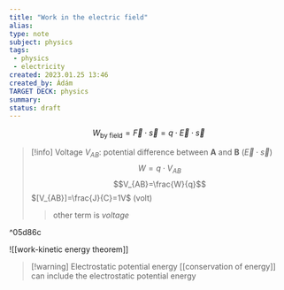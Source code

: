```yaml
---
title: "Work in the electric field"
alias: 
type: note
subject: physics
tags:
 - physics
 - electricity
created: 2023.01.25 13:46
created_by: Ádám
TARGET DECK: physics
summary: 
status: draft 
---
```

$$W_{\text{by field}}=\vec{F}\cdot \vec{s}=q\cdot \vec{E}\cdot \vec{s}$$
>[!info] Voltage
$V_{AB}$: potential difference between **A** and **B** ($\vec{E}\cdot \vec{s}$)
$$W=q\cdot V_{AB}$$
$$V_{AB}=\frac{W}{q}$$
$[V_{AB}]=\frac{J}{C}=1V$ (volt)
> >other term is *voltage*

^05d86c

![[work-kinetic energy theorem]]

>[!warning] Electrostatic potential energy 
>[[conservation of energy]] can include the electrostatic potential energy

